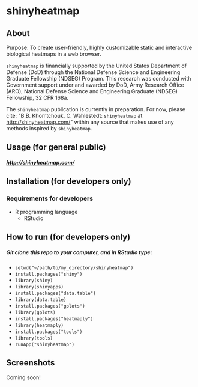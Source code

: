# shinyheatmap

## About
Purpose: To create user-friendly, highly customizable static and interactive biological heatmaps in a web browser.

`shinyheatmap` is financially supported by the United States Department of Defense (DoD) through the National Defense Science and Engineering Graduate Fellowship (NDSEG) Program. This research was conducted with Government support under and awarded by DoD, Army Research Office (ARO), National Defense Science and Engineering Graduate (NDSEG) Fellowship, 32 CFR 168a.

The `shinyheatmap` publication is currently in preparation.  For now, please cite: "B.B. Khomtchouk, C. Wahlestedt:  `shinyheatmap` at http://shinyheatmap.com/" within any source that makes use of any methods inspired by `shinyheatmap`. 

## Usage (for general public)

##### http://shinyheatmap.com/

## Installation (for developers only)

### Requirements for developers

* R programming language
  * RStudio

## How to run (for developers only)

##### Git clone this repo to your computer, and in RStudio type:
* `setwd("~/path/to/my_directory/shinyheatmap")`
* `install.packages("shiny")`
* `library(shiny)`
* `library(shinyapps)`
* `install.packages("data.table")`
* `library(data.table)`
* `install.packages("gplots")`
* `library(gplots)`
* `install.packages("heatmaply")`
* `library(heatmaply)`
* `install.packages("tools")`
* `library(tools)`
* `runApp("shinyheatmap")`

## Screenshots

Coming soon!
